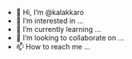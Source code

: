 - 👋 Hi, I’m @kalakkaro
- 👀 I’m interested in ...
- 🌱 I’m currently learning ...
- 💞️ I’m looking to collaborate on ...
- 📫 How to reach me ...

<!---
kalakkaro/kalakkaro is a ✨ special ✨ repository because its `README.md` (this file) appears on your GitHub profile.
You can click the Preview link to take a look at your changes.
--->
